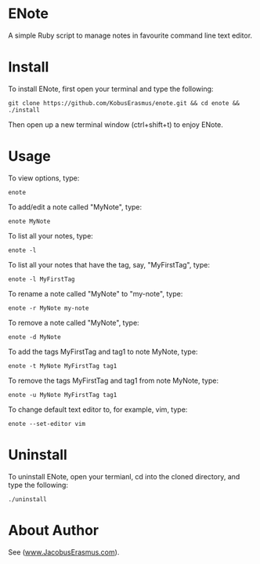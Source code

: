 # ENote
A simple Ruby script to manage notes in favourite command line text editor.

# Install
To install ENote, first open your terminal and type the following:
```
git clone https://github.com/KobusErasmus/enote.git && cd enote && ./install
```
Then open up a new terminal window (ctrl+shift+t) to enjoy ENote.

# Usage
To view options, type:
```
enote
```
To add/edit a note called "MyNote", type:
```
enote MyNote
```
To list all your notes, type:
```
enote -l
```
To list all your notes that have the tag, say, "MyFirstTag", type:
```
enote -l MyFirstTag
```
To rename a note called "MyNote" to "my-note", type:
```
enote -r MyNote my-note
```
To remove a note called "MyNote", type:
```
enote -d MyNote
```
To add the tags MyFirstTag and tag1 to note MyNote, type:
```
enote -t MyNote MyFirstTag tag1
```
To remove the tags MyFirstTag and tag1 from note MyNote, type:
```
enote -u MyNote MyFirstTag tag1
```
To change default text editor to, for example, vim, type:
```
enote --set-editor vim
```

# Uninstall
To uninstall ENote, open your termianl, cd into the cloned directory, and type the following:
```
./uninstall
```

# About Author
See (www.JacobusErasmus.com).
